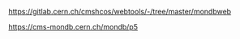 https://gitlab.cern.ch/cmshcos/webtools/-/tree/master/mondbweb

https://cms-mondb.cern.ch/mondb/p5



